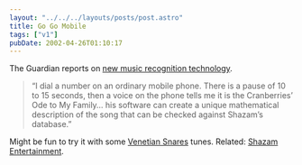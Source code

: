 ```yaml
---
layout: "../../../layouts/posts/post.astro"
title: Go Go Mobile
tags: ["v1"]
pubDate: 2002-04-26T01:10:17
---
```


The Guardian reports on [new music recognition technology][1].

> &#8220;I dial a number on an ordinary mobile phone. There is a pause of 10 to 15 seconds, then a voice on the phone tells me it is the Cranberries&#8217; Ode to My Family&#8230; his software can create a unique mathematical description of the song that can be checked against Shazam&#8217;s database.&#8221;

Might be fun to try it with some [Venetian Snares][2] tunes. Related: [Shazam Entertainment][3].

[1]: http://www.guardian.co.uk/online/story/0,3605,689892,00.html "The Guardian: Heard it thru' the mobile"
[2]: http://www.planet-mu.com/artist21.html "Venetian Snares on Planet-Mu"
[3]: http://www.shazamentertainment.com/ "Shazam Entertainment: developed a service to identify songs from any music source with a mobile phone"

